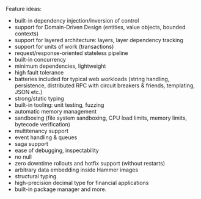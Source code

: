 Feature ideas:

* built-in dependency injection/inversion of control
* support for Domain-Driven Design (entities, value objects, bounded contexts)
* support for layered architecture: layers, layer dependency tracking
* support for units of work (transactions)
* request/response-oriented stateless pipeline
* built-in concurrency
* minimum dependencies, lightweight
* high fault tolerance
* batteries included for typical web workloads (string handling, persistence, distributed RPC with circuit breakers & friends, templating, JSON etc.)
* strong/static typing
* built-in tooling: unit testing, fuzzing
* automatic memory management
* sandboxing (file system sandboxing, CPU load limits, memory limits, bytecode verification)
* multitenancy support
* event handling & queues
* saga support
* ease of debugging, inspectability
* no null
* zero downtime rollouts and hotfix support (without restarts)
* arbitrary data embedding inside Hammer images
* structural typing
* high-precision decimal type for financial applications
* built-in package manager
  and more.